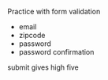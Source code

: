 Practice with form validation 

- email 
- zipcode
- password
- password confirmation

submit gives high five